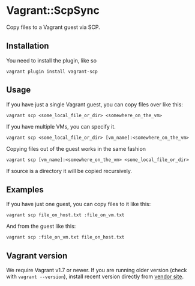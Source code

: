 # Vagrant::ScpSync

Copy files to a Vagrant guest via SCP.

## Installation

You need to install the plugin, like so

    vagrant plugin install vagrant-scp

## Usage

If you have just a single Vagrant guest, you can copy files over like this:

    vagrant scp <some_local_file_or_dir> <somewhere_on_the_vm>

If you have multiple VMs, you can specify it.

    vagrant scp <some_local_file_or_dir> [vm_name]:<somewhere_on_the_vm>

Copying files out of the guest works in the same fashion

    vagrant scp [vm_name]:<somewhere_on_the_vm> <some_local_file_or_dir>

If source is a directory it will be copied recursively.


## Examples

If you have just one guest, you can copy files to it like this:

    vagrant scp file_on_host.txt :file_on_vm.txt

And from the guest like this:

    vagrant scp :file_on_vm.txt file_on_host.txt

## Vagrant version
We require Vagrant v1.7 or newer. If you are running older version (check with `vagrant --version`), install recent version directly from [vendor site](https://www.vagrantup.com/).
